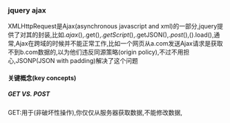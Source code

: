 ### jquery ajax
XMLHttpRequest是Ajax(asynchronous javascript and xml)的一部分,jquery提供了对其的封装,比如$.ajax(),$.get(),$.getScript(),$.getJSON(),$.post(),$().load(),通常,Ajax在跨域的时候并不能正常工作,比如一个网页从a.com发送Ajax请求是获取不到b.com数据的,以为他们违反同源策略(origin policy),不过不用担心,JSONP(JSON with padding)解决了这个问题

#### 关键概念(key concepts)
##### GET VS. POST
GET:用于(非破坏性操作),你仅仅从服务器获取数据,不能修改数据,
